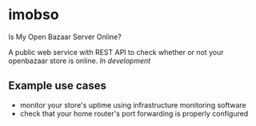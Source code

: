 # imobso
Is My Open Bazaar Server Online?


A public web service with REST API to check whether or not your openbazaar store is online. *In development*

## Example use cases

  * monitor your store's uptime using infrastructure monitoring software
  * check that your home router's port forwarding is properly configured
